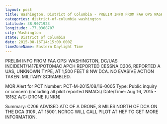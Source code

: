 ```yaml
---
layout: post
title: Washington, District of Columbia - PRELIM INFO FROM FAA OPS WASHINGTON DC UAS INCIDENT 1417E POTOMAC APCH REPORTED CESSNA C206
categories: district-of-columbia washington
latitude: 38.9071923
longitude: -77.0368707
city: Washington
state: District of Columbia
date: 2015-08-16T14:15:00.000Z
timeZoneName: Eastern Daylight Time
---
```


PRELIM INFO FROM FAA OPS: WASHINGTON, DC/UAS INCIDENT/1417E/POTOMAC APCH REPORTED  CESSNA C206, REPORTED A UAS, UNKNOWN TYPE, AT 1,500 FEET 8 NW DCA. NO EVASIVE ACTION TAKEN. MILITARY SCRAMBLED. 

MOR Alert for PCT
Number: PCT-M-2015/08/16-0005
Type: Public inquiry or concern (including all pilot reported NMACs)
Date/Time: Aug 16, 2015 - 1815Z
A/C: DRONE (UNKN)

Summary:  C206 ADVISED ATC OF A DRONE, 8 MILES NORTH OF DCA ON THE DCA 310R, AT 1500'.  NCRCC WILL CALL PILOT AT HEF TO GET MORE INFORMATION.

